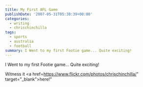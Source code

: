 ```yaml
---
title: My First AFL Game
publishDate: '2007-05-31T05:38:39+00:00'
categories:
  - writing
  - chrischinchilla
tags:
  - sports
  - australia
  - football
summary: I Went to my first Footie game... Quite exciting!
---
```


I Went to my first Footie game... Quite exciting!

Witness it <a href=<https://www.flickr.com/photos/chrischinchilla/>" target="_blank">here</a>!"
